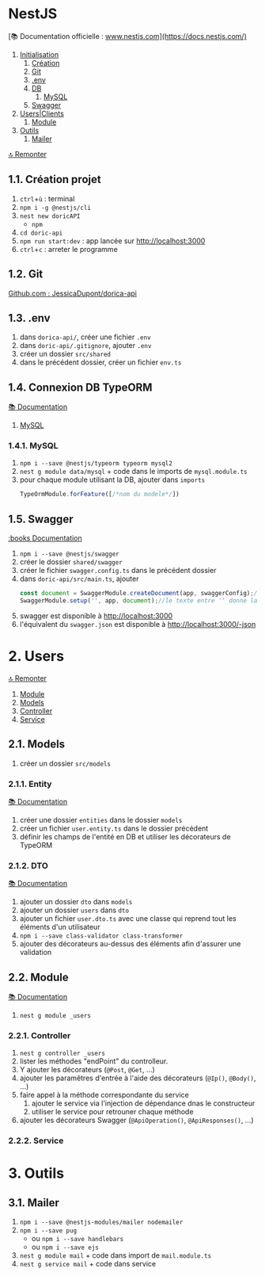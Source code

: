 # NestJS
[:books: Documentation officielle : www.nestjs.com](https://docs.nestjs.com/)
1. [Initialisation](#1-initialisation)
    1. [Création](#11-création-projet)
    2. [Git](#12-gitt)
    3. [.env](#13-env)
    4. [DB](#14-connexion-db-typeorm)
        1. [MySQL](#141-mysql)
    5. [Swagger](#15-swagger)
2. [Users|Clients](#2-usersclients)
    1. [Module](#21-module)
3. [Outils](#3-outils)
    1. [Mailer](#31-mailer)

[:top: Remonter](#nestjs)
## 1.1. Création projet
1. `ctrl`+`ù` : terminal
2. `npm i -g @nestjs/cli`
3. `nest new doricAPI`
    - `npm`
4. `cd doric-api`
5. `npm run start:dev` : app lancée sur [http://localhost:3000]()
6. `ctrl`+`c` : arreter le programme
## 1.2. Git
[Github.com : JessicaDupont/dorica-api](https://github.com/JessicaDupont/dorica-api)
## 1.3. .env
1. dans `dorica-api/`, créer une fichier `.env`
2. dans `doric-api/.gitignore`, ajouter `.env`
3. créer un dossier `src/shared`
4. dans le précédent dossier, créer un fichier `env.ts`
## 1.4. Connexion DB TypeORM
[:books: Documentation](https://typeorm.io/)
1. [MySQL](#141-mysql)

### 1.4.1. MySQL
1. `npm i --save @nestjs/typeorm typeorm mysql2`
2. `nest g module data/mysql` + code dans le imports de `mysql.module.ts`
3. pour chaque module utilisant la DB, ajouter dans `imports`
    ```ts
    TypeOrmModule.forFeature([/*nom du modele*/])
    ```
## 1.5. Swagger
[:books Documentation](https://docs.nestjs.com/openapi/introduction)
1. `npm i --save @nestjs/swagger`
2. créer le dossier `shared/swagger`
3. créer le fichier `swagger.config.ts` dans le précédent dossier
4. dans `doric-api/src/main.ts`, ajouter
    ```ts
    const document = SwaggerModule.createDocument(app, swaggerConfig);//swagger config fait appel à la constante de swagger.config.ts
    SwaggerModule.setup('', app, document);//le texte entre '' donne la route pour voir swagger
    ```
5. swagger est disponible à [http://localhost:3000]()
6. l'équivalent du `swagger.json` est disponible à [http://localhost:3000/-json]()

# 2. Users
[:top: Remonter](#nestjs)
1. [Module](#21-module)
2. [Models](#22-models)
3. [Controller](#23-controller)
4. [Service](#24-service)
## 2.1. Models
1. créer un dossier `src/models`
### 2.1.1. Entity
[:books: Documentation](https://typeorm.io/entities)
1. créer une dossier `entities` dans le dossier `models`
2. créer un fichier `user.entity.ts` dans le dossier précédent
3. définir les champs de l'entité en DB et utiliser les décorateurs de TypeORM
### 2.1.2. DTO
[:books: Documentation](https://www.npmjs.com/package/class-validator)
1. ajouter un dossier `dto` dans `models`
2. ajouter un dossier `users` dans `dto`
3. ajouter un fichier `user.dto.ts` avec une classe qui reprend tout les éléments d'un utilisateur
4. `npm i --save class-validator class-transformer`
5. ajouter des décorateurs au-dessus des éléments afin d'assurer une validation
## 2.2. Module
[:books: Documentation](https://docs.nestjs.com/modules)
1. `nest g module _users`
### 2.2.1. Controller
1. `nest g controller _users`
2. lister les méthodes "endPoint" du controlleur.
3. Y ajouter les décorateurs (`@Post`, `@Get`, ...)
4. ajouter les paramêtres d'entrée à  l'aide des décorateurs (`@Ip()`, `@Body()`, ...)
5. faire appel à la méthode correspondante du service
    1. ajouter le service via l'injection de dépendance dnas le constructeur
    2. utiliser le service pour retrouner chaque méthode
6. ajouter les décorateurs Swagger (`@ApiOperation()`, `@ApiResponses()`, ...)
### 2.2.2. Service
# 3. Outils
## 3.1. Mailer
1. `npm i --save @nestjs-modules/mailer nodemailer`
2. `npm i --save pug` 
    * ou `npm i --save handlebars` 
    * ou `npm i --save ejs`
3. `nest g module mail` + code dans import de `mail.module.ts`
4. `nest g service mail` + code dans service